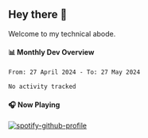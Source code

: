 ## Hey there 👋

Welcome to my technical abode.

#### 📊 Monthly Dev Overview
<!--START_SECTION:waka-->

```txt
From: 27 April 2024 - To: 27 May 2024

No activity tracked
```

<!--END_SECTION:waka-->

#### 🎧 Now Playing

[![spotify-github-profile](https://spotify-github-profile.vercel.app/api/view?uid=james2mid&cover_image=true&theme=natemoo-re)](https://open.spotify.com/user/james2mid?si=2b3baf2b09cb499e)
